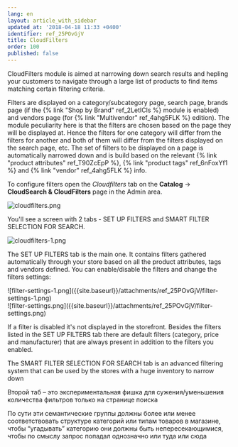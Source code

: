 ```yaml
---
lang: en
layout: article_with_sidebar
updated_at: '2018-04-18 11:33 +0400'
identifier: ref_25POvGjV
title: CloudFilters
order: 100
published: false
---
```

CloudFilters module is aimed at narrowing down search results and hepling your customers to navigate through a large list of products to find items matching certain filtering criteria. 

Filters are displayed on a category/subcategory page, search page, brands page (if the {% link "Shop by Brand" ref_2LetICls %} module is enabled) and vendors page (for {% link "Multivendor" ref_4ahg5FLK %} edition). The module peculiarity here is that the filters are chosen based on the page they will be displayed at. Hence the filters for one category will differ from the filters for another and both of them will differ from the filters displayed on the search page, etc. The set of filters to be displayed on a page is automatically narrowed down and is build based on the  relevant {% link "product attributes" ref_T90ZcEpP %}, {% link "product tags" ref_6nFoxYf1 %} and {% link "vendor" ref_4ahg5FLK %} info. 

To configure filters open the _Cloudfilters_ tab on the **Catalog** -> **CloudSearch & CloudFilters** page in the Admin area. 

![cloudfilters.png]({{site.baseurl}}/attachments/ref_25POvGjV/cloudfilters.png)

You'll see a screen with 2 tabs - SET UP FILTERS and SMART FILTER SELECTION FOR SEARCH.

![cloudfilters-1.png]({{site.baseurl}}/attachments/ref_25POvGjV/cloudfilters-1.png)

The SET UP FILTERS tab is the main one. It contains filters gathered automatically through your store based on all the product attributes, tags and vendors defined. You can enable/disable the filters and change the filters settings:

<div class="ui stackable two column grid">
  <div class="column" markdown="span">![filter-settings-1.png]({{site.baseurl}}/attachments/ref_25POvGjV/filter-settings-1.png)</div>
  <div class="column" markdown="span">![filter-settings.png]({{site.baseurl}}/attachments/ref_25POvGjV/filter-settings.png)</div>
</div>

If a filter is disabled it's not displayed in the storefront. 
Besides the filters listed in the SET UP FILTERS tab there are default filters (category, price and manufacturer) that are always present in addition to the filters you enabled. 

The SMART FILTER SELECTION FOR SEARCH tab is an advanced filtering system that can be used by the stores with a huge inventory to narrow down 


Второй таб – это экспериментальная фишка для сужения/уменьшения количества фильтров только на странице поиска


По сути эти семантические группы должны более или менее соответствовать структуре категорий или типам товаров в магазине, чтобы “угадывать” категорию
они должны быть непересекающимися, чтобы по смыслу запрос попадал однозначно или туда или сюда